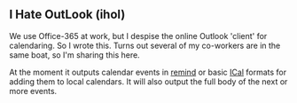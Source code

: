 I Hate OutLook (ihol)
---------------------

We use Office-365 at work, but I despise the online Outlook 'client' for
calendaring. So I wrote this. Turns out several of my co-workers are in the
same boat, so I'm sharing this here.

At the moment it outputs calendar events in
[remind](http://www.roaringpenguin.com/products/remind/) or basic
[ICal](https://pypi.python.org/pypi/icalendar) formats for adding them to local
calendars. It will also output the full body of the next or more events.

